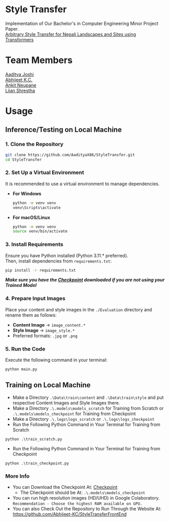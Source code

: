 # Style Transfer

Implementation of Our Bachelor's in Computer Engineering Minor Project Paper.<br>
[Arbitrary Style Transfer for Nepali Landscapes and Sites using Transformers](https://drive.google.com/file/d/1R8rbPvl3D_ewrIzncPU__DkSjzLUnwjs/view?usp=drive_link)


# Team Members
[Aaditya Joshi](https://github.com/AadityaX86)<br>
[Abhijeet K.C.](https://github.com/Abhijeet-KC)<br> 
[Ankit Neupane](https://github.com/AnkitNeupane007)<br>
[Lijan Shrestha](https://github.com/Lijan09)

# Usage
## Inference/Testing on Local Machine
### 1. Clone the Repository  
```bash
git clone https://github.com/AadityaX86/StyleTransfer.git
cd StyleTransfer
```

### 2. Set Up a Virtual Environment  
It is recommended to use a virtual environment to manage dependencies.  

- **For Windows**  
  ```bash
  python -m venv venv
  venv\Scripts\activate
  ```

- **For macOS/Linux**  
  ```bash
  python -m venv venv
  source venv/bin/activate
  ```

### 3. Install Requirements  
Ensure you have Python installed (Python 3.11.* preferred).  
Then, install dependencies from `requirements.txt`:  
```bash
pip install -r requirements.txt
```
***Make sure you have the [Checkpoint](#more-info) downloaded if you are not using your Trained Model***

### 4. Prepare Input Images  
Place your content and style images in the `./Evaluation` directory and rename them as follows:  
- **Content Image** → `image_content.*`  
- **Style Image** → `image_style.*`  
- Preferred formats: `.jpg` or `.png`  

### 5. Run the Code  
Execute the following command in your terminal:  
```bash
python main.py
```

## Training on Local Machine
- Make a Directory `.\Data\train\content` and `.\Data\train\style` and put respective Content Images and Style Images there.
- Make a Directory `.\.models\models_scratch` for Training from Scratch or `.\.models\models_checkpoint` for Training from Checkpoint
- Make a Directory `.\.logs\logs_scratch` or `.\.logs\logs_checkpoint`
- Run the Following Python Command in Your Terminal for Training from Scratch
```
python .\train_scratch.py
```
- Run the Following Python Command in Your Terminal for Training from Checkpoint
```
python .\train_checkpoint.py
```


### More Info

- You can Download the Checkpoint At: [Checkpoint](https://drive.google.com/drive/folders/1UO77oZv8S5HGPnhdRRZnYzc43GS0R7WO?usp=drive_link)
  - The Checkpoint should be At: `.\.models\models_checkpoint`
- You can run high resolution images (HD/UHD) in    Google Colaboratory. `Recommendation - Choose the highest RAM available on GPU.`
- You can also Check Out the Repository to Run Through the Website At: https://github.com/Abhijeet-KC/StyleTransferFrontEnd